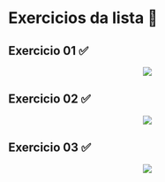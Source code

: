 
# Exercicios da lista 📝

## Exercicio 01 ✅

<div align="center">
   <img src="https://github.com/guifterra/Curso-da-Udemy-Java-POO/assets/147010055/16799302-1244-47da-b931-d114d5a5b0b6" />
</div>

## Exercicio 02 ✅

<div align="center">
   <img src="https://github.com/guifterra/Curso-da-Udemy-Java-POO/assets/147010055/3ef74463-f166-4a44-8e1a-ec70ad9c3347" />
</div>

## Exercicio 03 ✅

<div align="center">
   <img src="https://github.com/guifterra/Curso-da-Udemy-Java-POO/assets/147010055/e3daa422-b6b9-4645-a409-ec221e471170" />
</div>
